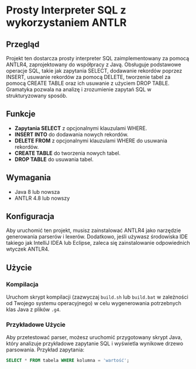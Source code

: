 # Prosty Interpreter SQL z wykorzystaniem ANTLR

## Przegląd
Projekt ten dostarcza prosty interpreter SQL zaimplementowany za pomocą ANTLR4, zaprojektowany do współpracy z Javą. Obsługuje podstawowe operacje SQL, takie jak zapytania SELECT, dodawanie rekordów poprzez INSERT, usuwanie rekordów za pomocą DELETE, tworzenie tabel za pomocą CREATE TABLE oraz ich usuwanie z użyciem DROP TABLE. Gramatyka pozwala na analizę i zrozumienie zapytań SQL w strukturyzowany sposób.

## Funkcje
- **Zapytania SELECT** z opcjonalnymi klauzulami WHERE.
- **INSERT INTO** do dodawania nowych rekordów.
- **DELETE FROM** z opcjonalnymi klauzulami WHERE do usuwania rekordów.
- **CREATE TABLE** do tworzenia nowych tabel.
- **DROP TABLE** do usuwania tabel.

## Wymagania
- Java 8 lub nowsza
- ANTLR 4.8 lub nowszy

## Konfiguracja
Aby uruchomić ten projekt, musisz zainstalować ANTLR4 jako narzędzie generowania parserów i lexerów. Dodatkowo, jeśli używasz środowiska IDE takiego jak IntelliJ IDEA lub Eclipse, zaleca się zainstalowanie odpowiednich wtyczek ANTLR4.

## Użycie
### Kompilacja
Uruchom skrypt kompilacji (zazwyczaj `build.sh` lub `build.bat` w zależności od Twojego systemu operacyjnego) w celu wygenerowania potrzebnych klas Java z plików `.g4`.

### Przykładowe Użycie
Aby przetestować parser, możesz uruchomić przygotowany skrypt Java, który analizuje przykładowe zapytanie SQL i wyświetla wynikowe drzewo parsowania. Przykład zapytania:
```sql
SELECT * FROM tabela WHERE kolumna = 'wartość';
